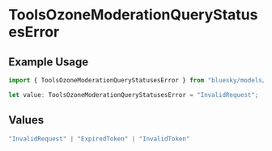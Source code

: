 # ToolsOzoneModerationQueryStatusesError

## Example Usage

```typescript
import { ToolsOzoneModerationQueryStatusesError } from "bluesky/models/errors";

let value: ToolsOzoneModerationQueryStatusesError = "InvalidRequest";
```

## Values

```typescript
"InvalidRequest" | "ExpiredToken" | "InvalidToken"
```